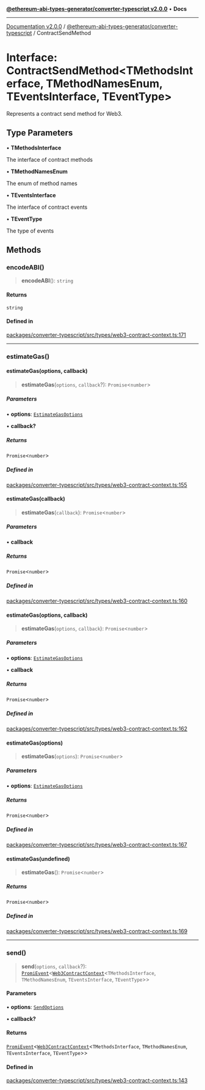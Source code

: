 [**@ethereum-abi-types-generator/converter-typescript v2.0.0**](../README.md) • **Docs**

***

[Documentation v2.0.0](../../../packages.md) / [@ethereum-abi-types-generator/converter-typescript](../README.md) / ContractSendMethod

# Interface: ContractSendMethod\<TMethodsInterface, TMethodNamesEnum, TEventsInterface, TEventType\>

Represents a contract send method for Web3.

## Type Parameters

• **TMethodsInterface**

The interface of contract methods

• **TMethodNamesEnum**

The enum of method names

• **TEventsInterface**

The interface of contract events

• **TEventType**

The type of events

## Methods

### encodeABI()

> **encodeABI**(): `string`

#### Returns

`string`

#### Defined in

[packages/converter-typescript/src/types/web3-contract-context.ts:171](https://github.com/niZmosis/ethereum-abi-types-generator/blob/51c0ac8a6ea35330201860f8469daa0efc6ae8f2/packages/converter-typescript/src/types/web3-contract-context.ts#L171)

***

### estimateGas()

#### estimateGas(options, callback)

> **estimateGas**(`options`, `callback`?): `Promise`\<`number`\>

##### Parameters

• **options**: [`EstimateGasOptions`](EstimateGasOptions.md)

• **callback?**

##### Returns

`Promise`\<`number`\>

##### Defined in

[packages/converter-typescript/src/types/web3-contract-context.ts:155](https://github.com/niZmosis/ethereum-abi-types-generator/blob/51c0ac8a6ea35330201860f8469daa0efc6ae8f2/packages/converter-typescript/src/types/web3-contract-context.ts#L155)

#### estimateGas(callback)

> **estimateGas**(`callback`): `Promise`\<`number`\>

##### Parameters

• **callback**

##### Returns

`Promise`\<`number`\>

##### Defined in

[packages/converter-typescript/src/types/web3-contract-context.ts:160](https://github.com/niZmosis/ethereum-abi-types-generator/blob/51c0ac8a6ea35330201860f8469daa0efc6ae8f2/packages/converter-typescript/src/types/web3-contract-context.ts#L160)

#### estimateGas(options, callback)

> **estimateGas**(`options`, `callback`): `Promise`\<`number`\>

##### Parameters

• **options**: [`EstimateGasOptions`](EstimateGasOptions.md)

• **callback**

##### Returns

`Promise`\<`number`\>

##### Defined in

[packages/converter-typescript/src/types/web3-contract-context.ts:162](https://github.com/niZmosis/ethereum-abi-types-generator/blob/51c0ac8a6ea35330201860f8469daa0efc6ae8f2/packages/converter-typescript/src/types/web3-contract-context.ts#L162)

#### estimateGas(options)

> **estimateGas**(`options`): `Promise`\<`number`\>

##### Parameters

• **options**: [`EstimateGasOptions`](EstimateGasOptions.md)

##### Returns

`Promise`\<`number`\>

##### Defined in

[packages/converter-typescript/src/types/web3-contract-context.ts:167](https://github.com/niZmosis/ethereum-abi-types-generator/blob/51c0ac8a6ea35330201860f8469daa0efc6ae8f2/packages/converter-typescript/src/types/web3-contract-context.ts#L167)

#### estimateGas(undefined)

> **estimateGas**(): `Promise`\<`number`\>

##### Returns

`Promise`\<`number`\>

##### Defined in

[packages/converter-typescript/src/types/web3-contract-context.ts:169](https://github.com/niZmosis/ethereum-abi-types-generator/blob/51c0ac8a6ea35330201860f8469daa0efc6ae8f2/packages/converter-typescript/src/types/web3-contract-context.ts#L169)

***

### send()

> **send**(`options`, `callback`?): [`PromiEvent`](PromiEvent.md)\<[`Web3ContractContext`](../type-aliases/Web3ContractContext.md)\<`TMethodsInterface`, `TMethodNamesEnum`, `TEventsInterface`, `TEventType`\>\>

#### Parameters

• **options**: [`SendOptions`](SendOptions.md)

• **callback?**

#### Returns

[`PromiEvent`](PromiEvent.md)\<[`Web3ContractContext`](../type-aliases/Web3ContractContext.md)\<`TMethodsInterface`, `TMethodNamesEnum`, `TEventsInterface`, `TEventType`\>\>

#### Defined in

[packages/converter-typescript/src/types/web3-contract-context.ts:143](https://github.com/niZmosis/ethereum-abi-types-generator/blob/51c0ac8a6ea35330201860f8469daa0efc6ae8f2/packages/converter-typescript/src/types/web3-contract-context.ts#L143)
